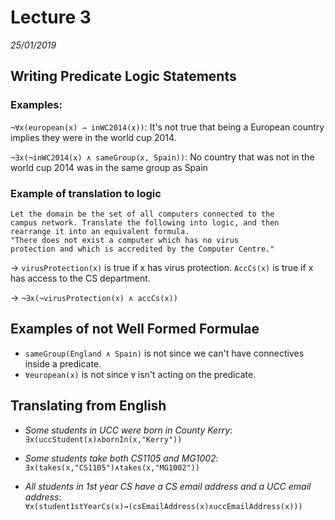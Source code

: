 # Lecture 3
*25/01/2019*
## Writing Predicate Logic Statements
### Examples:
`¬∀x(european(x) → inWC2014(x))`: It's not true that being a European country implies they were in the world cup 2014.

`¬∃x(¬inWC2014(x) ∧ sameGroup(x, Spain))`: No country that was not in the world cup 2014 was in the same group as Spain

### Example of translation to logic

```
Let the domain be the set of all computers connected to the
campus network. Translate the following into logic, and then
rearrange it into an equivalent formula.
"There does not exist a computer which has no virus
protection and which is accredited by the Computer Centre."
```
→ `virusProtection(x)` is true if x has virus protection. `AccCs(x)` is true if x has access to the CS department.

→ `¬∃x(¬virusProtection(x) ∧ accCs(x))`


## Examples of not Well Formed Formulae
- `sameGroup(England ∧ Spain)` is not since we can't have connectives inside a predicate.
- `∀european(x)` is not since `∀` isn't acting on the predicate.

## Translating from English
- *Some students in UCC were born in County Kerry*: `∃x(uccStudent(x)∧bornIn(x,"Kerry"))`

- *Some students take both CS1105 and MG1002*: `∃x(takes(x,"CS1105")∧takes(x,"MG1002"))`

- *All students in 1st year CS have a CS email address and a UCC email address*: `∀x(student1stYearCs(x)→(csEmailAddress(x)∧uccEmailAddress(x)))`